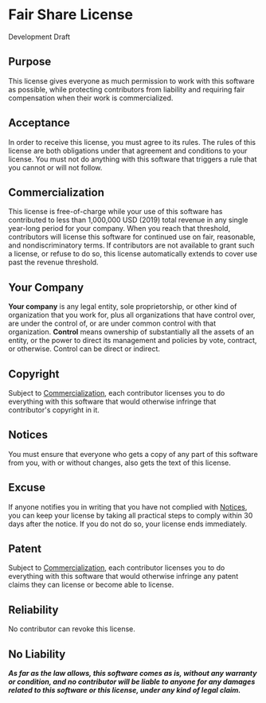 # Fair Share License

Development Draft

## Purpose

This license gives everyone as much permission to work with this software as possible, while protecting contributors from liability and requiring fair compensation when their work is commercialized.

## Acceptance

In order to receive this license, you must agree to its rules.  The rules of this license are both obligations under that agreement and conditions to your license.  You must not do anything with this software that triggers a rule that you cannot or will not follow.

## Commercialization

This license is free-of-charge while your use of this software has contributed to less than 1,000,000 USD (2019) total revenue in any single year-long period for your company.  When you reach that threshold, contributors will license this software for continued use on fair, reasonable, and nondiscriminatory terms.  If contributors are not available to grant such a license, or refuse to do so, this license automatically extends to cover use past the revenue threshold.

## Your Company

**Your company** is any legal entity, sole proprietorship, or other kind of organization that you work for, plus all organizations that have control over, are under the control of, or are under common control with that organization.  **Control** means ownership of substantially all the assets of an entity, or the power to direct its management and policies by vote, contract, or otherwise.  Control can be direct or indirect.

## Copyright

Subject to [Commercialization](#commercialization), each contributor licenses you to do everything with this software that would otherwise infringe that contributor's copyright in it.

## Notices

You must ensure that everyone who gets a copy of any part of this software from you, with or without changes, also gets the text of this license.

## Excuse

If anyone notifies you in writing that you have not complied with [Notices](#notices), you can keep your license by taking all practical steps to comply within 30 days after the notice.  If you do not do so, your license ends immediately.

## Patent

Subject to [Commercialization](#commercialization), each contributor licenses you to do everything with this software that would otherwise infringe any patent claims they can license or become able to license.

## Reliability

No contributor can revoke this license.

## No Liability

***As far as the law allows, this software comes as is, without any warranty or condition, and no contributor will be liable to anyone for any damages related to this software or this license, under any kind of legal claim.***
